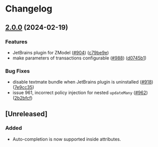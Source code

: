 # Changelog

## [2.0.0](https://github.com/Eventiva/zenstack/compare/JetBrains_IDE-v2.0.0-alpha.1...JetBrains_IDE-v2.0.0) (2024-02-19)


### Features

* JetBrains plugin for ZModel ([#904](https://github.com/Eventiva/zenstack/issues/904)) ([c79be9e](https://github.com/Eventiva/zenstack/commit/c79be9eb7f6b602bc84214bded2b927935b6273a))
* make parameters of transactions configurable ([#988](https://github.com/Eventiva/zenstack/issues/988)) ([d0745b1](https://github.com/Eventiva/zenstack/commit/d0745b149a5ce6abfef546de0b9243ddc4f6e765))


### Bug Fixes

* disable textmate bundle when JetBrains plugin is uninstalled ([#918](https://github.com/Eventiva/zenstack/issues/918)) ([7e9cc35](https://github.com/Eventiva/zenstack/commit/7e9cc35a68ed31e25e7c7eac764528f55a18ac7b))
* issue 961, incorrect policy injection for nested `updateMany` ([#962](https://github.com/Eventiva/zenstack/issues/962)) ([2b2bfcf](https://github.com/Eventiva/zenstack/commit/2b2bfcff965f9a70ff2764e6fbc7613b6f061685))

## [Unreleased]

### Added
- Auto-completion is now supported inside attributes.
